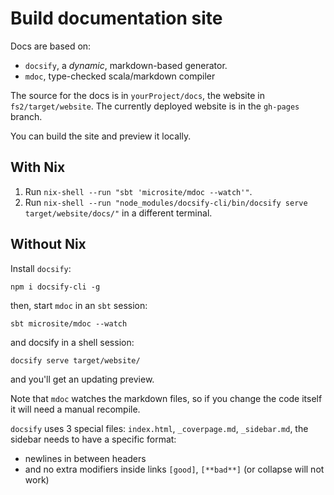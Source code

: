 # Build documentation site

Docs are based on:

- `docsify`, a _dynamic_, markdown-based generator.
- `mdoc`, type-checked scala/markdown compiler

The source for the docs is in `yourProject/docs`, the website in `fs2/target/website`. The currently deployed website is in the `gh-pages` branch.

You can build the site and preview it locally.

## With Nix

1. Run `nix-shell --run "sbt 'microsite/mdoc --watch'"`.
2. Run `nix-shell --run "node_modules/docsify-cli/bin/docsify serve target/website/docs/"` in a different terminal.

## Without Nix

Install `docsify`:

```
npm i docsify-cli -g
```

then, start `mdoc` in an `sbt` session:

```
sbt microsite/mdoc --watch
```

and docsify in a shell session:

```
docsify serve target/website/
```

and you'll get an updating preview.

Note that `mdoc` watches the markdown files, so if you change the code itself it will need a manual recompile.

`docsify` uses 3 special files: `index.html`, `_coverpage.md`, `_sidebar.md`, the sidebar needs to have a specific format:

- newlines in between headers
- and no extra modifiers inside links `[good]`, `[**bad**]` (or collapse will not work)
